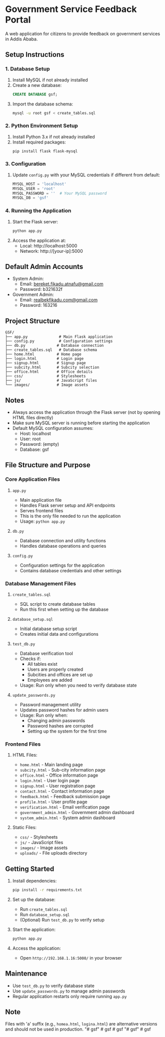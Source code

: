 # Government Service Feedback Portal

A web application for citizens to provide feedback on government services in Addis Ababa.

## Setup Instructions

### 1. Database Setup
1. Install MySQL if not already installed
2. Create a new database:
   ```sql
   CREATE DATABASE gsf;
   ```
3. Import the database schema:
   ```bash
   mysql -u root gsf < create_tables.sql
   ```

### 2. Python Environment Setup
1. Install Python 3.x if not already installed
2. Install required packages:
   ```bash
   pip install flask flask-mysql
   ```

### 3. Configuration
1. Update `config.py` with your MySQL credentials if different from default:
   ```python
   MYSQL_HOST = 'localhost'
   MYSQL_USER = 'root'
   MYSQL_PASSWORD = ''  # Your MySQL password
   MYSQL_DB = 'gsf'
   ```

### 4. Running the Application
1. Start the Flask server:
   ```bash
   python app.py
   ```
2. Access the application at:
   - Local: http://localhost:5000
   - Network: http://[your-ip]:5000

## Default Admin Accounts
- System Admin:
  - Email: bereket.fikadu.atnafu@gmail.com
  - Password: b321632f
- Government Admin:
  - Email: realbekfikadu.com@gmail.com
  - Password: 163216

## Project Structure
```
GSF/
├── app.py              # Main Flask application
├── config.py           # Configuration settings
├── db.py              # Database connection
├── create_tables.sql   # Database schema
├── home.html          # Home page
├── login.html         # Login page
├── signup.html        # Signup page
├── subcity.html       # Subcity selection
├── office.html        # Office details
├── css/               # Stylesheets
├── js/                # JavaScript files
└── images/            # Image assets
```

## Notes
- Always access the application through the Flask server (not by opening HTML files directly)
- Make sure MySQL server is running before starting the application
- Default MySQL configuration assumes:
  - Host: localhost
  - User: root
  - Password: (empty)
  - Database: gsf

## File Structure and Purpose

### Core Application Files

1. `app.py`
   - Main application file
   - Handles Flask server setup and API endpoints
   - Serves frontend files
   - This is the only file needed to run the application
   - Usage: `python app.py`

2. `db.py`
   - Database connection and utility functions
   - Handles database operations and queries

3. `config.py`
   - Configuration settings for the application
   - Contains database credentials and other settings

### Database Management Files

1. `create_tables.sql`
   - SQL script to create database tables
   - Run this first when setting up the database

2. `database_setup.sql`
   - Initial database setup script
   - Creates initial data and configurations

3. `test_db.py`
   - Database verification tool
   - Checks if:
     - All tables exist
     - Users are properly created
     - Subcities and offices are set up
     - Employees are added
   - Usage: Run only when you need to verify database state

4. `update_passwords.py`
   - Password management utility
   - Updates password hashes for admin users
   - Usage: Run only when:
     - Changing admin passwords
     - Password hashes are corrupted
     - Setting up the system for the first time

### Frontend Files

1. HTML Files:
   - `home.html` - Main landing page
   - `subcity.html` - Sub-city information page
   - `office.html` - Office information page
   - `login.html` - User login page
   - `signup.html` - User registration page
   - `contact.html` - Contact information page
   - `feedback.html` - Feedback submission page
   - `profile.html` - User profile page
   - `verification.html` - Email verification page
   - `government_admin.html` - Government admin dashboard
   - `system_admin.html` - System admin dashboard

2. Static Files:
   - `css/` - Stylesheets
   - `js/` - JavaScript files
   - `images/` - Image assets
   - `uploads/` - File uploads directory

## Getting Started

1. Install dependencies:
   ```bash
   pip install -r requirements.txt
   ```

2. Set up the database:
   - Run `create_tables.sql`
   - Run `database_setup.sql`
   - (Optional) Run `test_db.py` to verify setup

3. Start the application:
   ```bash
   python app.py
   ```

4. Access the application:
   - Open `http://192.168.1.16:5000/` in your browser

## Maintenance

- Use `test_db.py` to verify database state
- Use `update_passwords.py` to manage admin passwords
- Regular application restarts only require running `app.py`

## Note

Files with 'a' suffix (e.g., `homea.html`, `logina.html`) are alternative versions and should not be used in production. "# gsf" 
#   g s f  
 #   g s f  
 "# gsf" 
#   g s f  
 